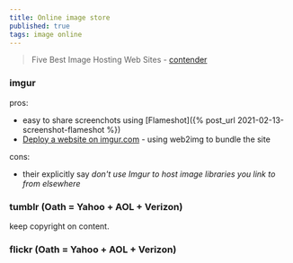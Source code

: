 ```yaml
---
title: Online image store
published: true
tags: image online
---
```

> Five Best Image Hosting Web Sites - [contender](https://lifehacker.com/5808625/five-best-web-sites-for-image-hosting-and-photo-sharing/)

### imgur
pros:
- easy to share screenchots using [Flameshot]({% post_url 2021-02-13-screenshot-flameshot %})
- [	Deploy a website on imgur.com](https://news.ycombinator.com/item?id=28431716) - using web2img to bundle the site

cons:
- their explicitly say _don't use Imgur to host image libraries you link to from elsewhere_

### tumblr (Oath = Yahoo + AOL + Verizon)
 keep copyright on content.
 
### flickr (Oath = Yahoo + AOL + Verizon)
